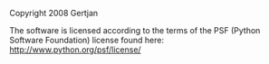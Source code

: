 Copyright 2008 Gertjan 

The software is licensed according to the terms of the PSF (Python Software Foundation) license found here: http://www.python.org/psf/license/